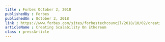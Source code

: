 ```yaml
---
title : Forbes October 2, 2018
publishedBy : Forbes
publishedOn : October 2, 2018
link : https://www.forbes.com/sites/forbestechcouncil/2018/10/02/creating-scalability-on-ethereum/#6d2656ee5226
articleName : Creating Scalability On Ethereum
class : pressArticle
---
```

